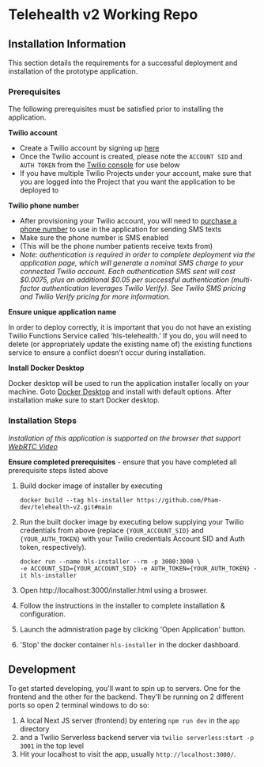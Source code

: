 # Telehealth v2 Working Repo 


## <a name="install"></a>Installation Information

This section details the requirements for a successful deployment and installation of the prototype application.

### Prerequisites

The following prerequisites must be satisfied prior to installing the application.

**Twilio account**

- Create a Twilio account by signing up [here](https://www.twilio.com/try-twilio)
- Once the Twilio account is created,
  please note the `ACCOUNT SID` and `AUTH TOKEN`
  from the [Twilio console](https://console.twilio.com/) for use below
- If you have multiple Twilio Projects under your account, make sure that you are logged into the Project that you want the application to be deployed to

**Twilio phone number**

- After provisioning your Twilio account,
  you will need to [purchase a phone number](https://www.twilio.com/console/phone-numbers/incoming)
  to use in the application for sending SMS texts
- Make sure the phone number is SMS enabled
- (This will be the phone number patients receive texts from)
- <em>Note: authentication is required in order to complete deployment via the application page,
  which will generate a nominal SMS charge to your connected Twilio account.
  Each authentication SMS sent will cost $0.0075,
  plus an additional $0.05 per successful authentication
  (multi-factor authentication leverages Twilio Verify).
  See Twilio SMS pricing and Twilio Verify pricing for more information.</em>

**Ensure unique application name**

In order to deploy correctly, it is important
that you do not have an existing Twilio Functions Service called ‘hls-telehealth.’
If you do, you will need to delete (or appropriately update the existing name of)
the existing functions service to ensure a conflict doesn’t occur during installation.

**Install Docker Desktop**

Docker desktop will be used to run the application installer locally on your machine.
Goto [Docker Desktop](https://www.docker.com/products/docker-desktop)
and install with default options.
After installation make sure to start Docker desktop.


### Installation Steps


*Installation of this application is supported on the browser that support
[WebRTC Video](https://www.twilio.com/docs/video/javascript#supported-browsers)*


**Ensure completed prerequisites** - ensure that you have completed all prerequisite steps listed above

1. Build docker image of installer by executing
    ```shell
    docker build --tag hls-installer https://github.com/Pham-dev/telehealth-v2.git#main
    ```

2. Run the built docker image by executing below supplying your Twilio credentials from above
   (replace `{YOUR_ACCOUNT_SID}` and `{YOUR_AUTH_TOKEN}` with your Twilio credentials Account SID and Auth token, respectively).
    ```shell
    docker run --name hls-installer --rm -p 3000:3000 \
   -e ACCOUNT_SID={YOUR_ACCOUNT_SID} -e AUTH_TOKEN={YOUR_AUTH_TOKEN} -it hls-installer
    ```

3. Open http://localhost:3000/installer.html using a broswer.

4. Follow the instructions in the installer to complete installation & configuration.

5. Launch the admnistration page by clicking 'Open Application' button.

6. 'Stop' the docker container `hls-installer` in the docker dashboard.

## Development

To get started developing, you'll want to spin up to servers.  One for the frontend and the other for the backend.  They'll be running on 2 different ports so open 2 terminal windows to do so:

1. A local Next JS server (frontend) by entering ```npm run dev``` in the ```app``` directory
2. and a Twilio Serverless backend server via ```twilio serverless:start -p 3001``` in the top level
3. Hit your localhost to visit the app, usually ```http://localhost:3000/```.

